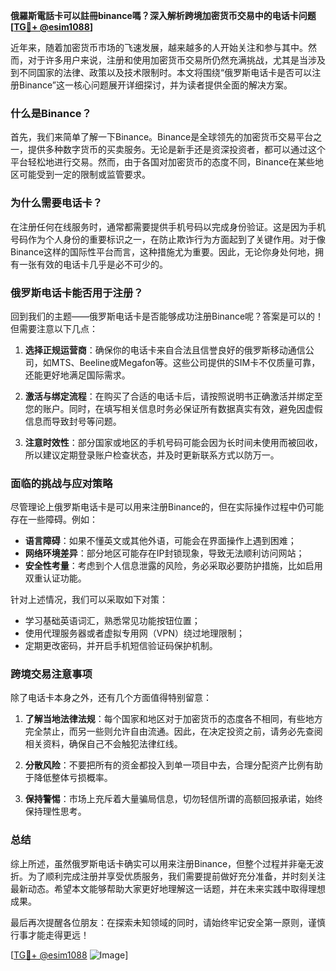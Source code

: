 **俄羅斯電話卡可以註冊binance嗎？深入解析跨境加密货币交易中的电话卡问题[[TG💪+ @esim1088](https://t.me/s/esim1088)]**

近年来，随着加密货币市场的飞速发展，越来越多的人开始关注和参与其中。然而，对于许多用户来说，注册和使用加密货币交易所仍然充满挑战，尤其是当涉及到不同国家的法律、政策以及技术限制时。本文将围绕“俄罗斯电话卡是否可以注册Binance”这一核心问题展开详细探讨，并为读者提供全面的解决方案。

### 什么是Binance？

首先，我们来简单了解一下Binance。Binance是全球领先的加密货币交易平台之一，提供多种数字货币的买卖服务。无论是新手还是资深投资者，都可以通过这个平台轻松地进行交易。然而，由于各国对加密货币的态度不同，Binance在某些地区可能受到一定的限制或监管要求。

### 为什么需要电话卡？

在注册任何在线服务时，通常都需要提供手机号码以完成身份验证。这是因为手机号码作为个人身份的重要标识之一，在防止欺诈行为方面起到了关键作用。对于像Binance这样的国际性平台而言，这种措施尤为重要。因此，无论你身处何地，拥有一张有效的电话卡几乎是必不可少的。

### 俄罗斯电话卡能否用于注册？

回到我们的主题——俄罗斯电话卡是否能够成功注册Binance呢？答案是可以的！但需要注意以下几点：

1. **选择正规运营商**：确保你的电话卡来自合法且信誉良好的俄罗斯移动通信公司，如MTS、Beeline或Megafon等。这些公司提供的SIM卡不仅质量可靠，还能更好地满足国际需求。
   
2. **激活与绑定流程**：在购买了合适的电话卡后，请按照说明书正确激活并绑定至您的账户。同时，在填写相关信息时务必保证所有数据真实有效，避免因虚假信息而导致封号等问题。

3. **注意时效性**：部分国家或地区的手机号码可能会因为长时间未使用而被回收，所以建议定期登录账户检查状态，并及时更新联系方式以防万一。

### 面临的挑战与应对策略

尽管理论上俄罗斯电话卡是可以用来注册Binance的，但在实际操作过程中仍可能存在一些障碍。例如：

- **语言障碍**：如果不懂英文或其他外语，可能会在界面操作上遇到困难；
- **网络环境差异**：部分地区可能存在IP封锁现象，导致无法顺利访问网站；
- **安全性考量**：考虑到个人信息泄露的风险，务必采取必要防护措施，比如启用双重认证功能。

针对上述情况，我们可以采取如下对策：

- 学习基础英语词汇，熟悉常见功能按钮位置；
- 使用代理服务器或者虚拟专用网（VPN）绕过地理限制；
- 定期更改密码，并开启手机短信验证码保护机制。

### 跨境交易注意事项

除了电话卡本身之外，还有几个方面值得特别留意：

1. **了解当地法律法规**：每个国家和地区对于加密货币的态度各不相同，有些地方完全禁止，而另一些则允许自由流通。因此，在决定投资之前，请务必先查阅相关资料，确保自己不会触犯法律红线。
   
2. **分散风险**：不要把所有的资金都投入到单一项目中去，合理分配资产比例有助于降低整体亏损概率。
   
3. **保持警惕**：市场上充斥着大量骗局信息，切勿轻信所谓的高额回报承诺，始终保持理性思考。

### 总结

综上所述，虽然俄罗斯电话卡确实可以用来注册Binance，但整个过程并非毫无波折。为了顺利完成注册并享受优质服务，我们需要提前做好充分准备，并时刻关注最新动态。希望本文能够帮助大家更好地理解这一话题，并在未来实践中取得理想成果。

最后再次提醒各位朋友：在探索未知领域的同时，请始终牢记安全第一原则，谨慎行事才能走得更远！

[[TG💪+ @esim1088](https://t.me/s/esim1088) ![Image](https://i.postimg.cc/4NQfJmqS/Snipaste-2025-05-13-00-14-12.png)]